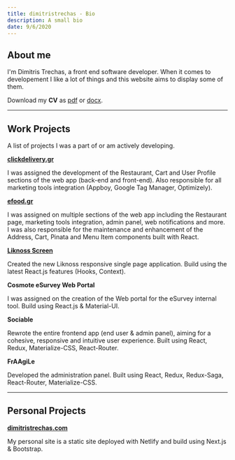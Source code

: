 ```yaml
---
title: dimitristrechas - Bio
description: A small bio
date: 9/6/2020
---
```


## About me

I'm Dimitris Trechas, a front end software developer. When it comes to developement I like a lot of things and this website aims to display some of them.

Download my **CV** as [pdf](https://drive.google.com/file/d/1zdO189ipE4JBo8KtjHln7rkCtkNyNUzS/view?usp=sharing) or [docx](https://docs.google.com/document/d/1-DEoD543b2qTUM2gCkSGUau7fhoMX**u3OB27Jqti9iI/edit?usp=sharing).

---

## Work Projects

A list of projects I was a part of or am actively developing.

[**clickdelivery.gr**](https://www.clickdelivery.gr/)

I was assigned the development of the Restaurant, Cart and User Profile sections of the web app (back-end and front-end). Also responsible for all marketing tools integration (Appboy, Google Tag Manager, Optimizely).

[**efood.gr**](https://www.efood.gr/)

I was assigned on multiple sections of the web app including the Restaurant page, marketing tools integration, admin panel, web notifications and more. I was also responsible for the maintenance and enhancement of the Address, Cart, Pinata and Menu Item components built with React.

[**Liknoss Screen**](https://www.liknoss.com/en/liknoss-screen/)

Created the new Liknoss responsive single page application. Build using the latest React.js features (Hooks, Context).

**Cosmote eSurvey Web Portal**

I was assigned on the creation of the Web portal for the eSurvey internal tool. Build using React.js & Material-UI.

**Sociable**

Rewrote the entire frontend app (end user & admin panel), aiming for a cohesive, responsive and intuitive user experience. Built using React, Redux, Materialize-CSS, React-Router.

**FrAAgiLe**

Developed the administration panel. Built using React, Redux, Redux-Saga, React-Router, Materialize-CSS.

---

## Personal Projects

[**dimitristrechas.com**](https://dimitristrechas.netlify.app/)

My personal site is a static site deployed with Netlify and build using Next.js & Bootstrap.
